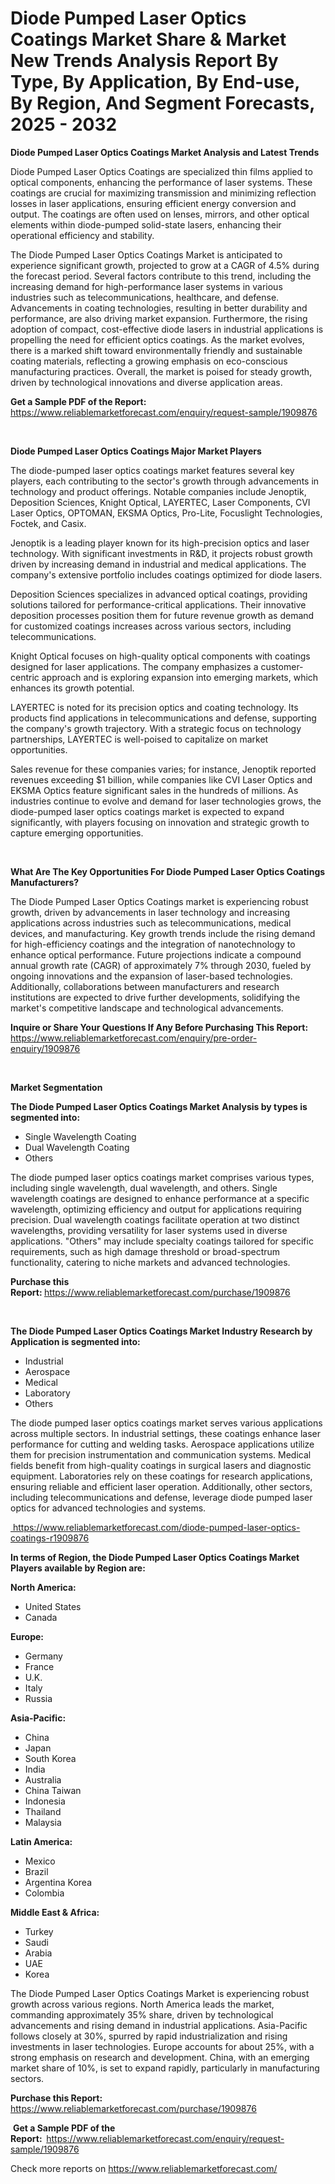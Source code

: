 <p><h1>Diode Pumped Laser Optics Coatings Market Share & Market New Trends Analysis Report By Type, By Application, By End-use, By Region, And Segment Forecasts, 2025 - 2032</h1></p><p><strong>Diode Pumped Laser Optics Coatings Market Analysis and Latest Trends</strong></p>
<p><p>Diode Pumped Laser Optics Coatings are specialized thin films applied to optical components, enhancing the performance of laser systems. These coatings are crucial for maximizing transmission and minimizing reflection losses in laser applications, ensuring efficient energy conversion and output. The coatings are often used on lenses, mirrors, and other optical elements within diode-pumped solid-state lasers, enhancing their operational efficiency and stability.</p><p>The Diode Pumped Laser Optics Coatings Market is anticipated to experience significant growth, projected to grow at a CAGR of 4.5% during the forecast period. Several factors contribute to this trend, including the increasing demand for high-performance laser systems in various industries such as telecommunications, healthcare, and defense. Advancements in coating technologies, resulting in better durability and performance, are also driving market expansion. Furthermore, the rising adoption of compact, cost-effective diode lasers in industrial applications is propelling the need for efficient optics coatings. As the market evolves, there is a marked shift toward environmentally friendly and sustainable coating materials, reflecting a growing emphasis on eco-conscious manufacturing practices. Overall, the market is poised for steady growth, driven by technological innovations and diverse application areas.</p></p>
<p><strong>Get a Sample PDF of the Report:&nbsp;</strong> <a href="https://www.reliablemarketforecast.com/enquiry/request-sample/1909876?utm_campaign=3454&utm_medium=2&utm_source=Github&utm_content=ia&utm_term=03042025&utm_id=diode-pumped-laser-optics-coatings">https://www.reliablemarketforecast.com/enquiry/request-sample/1909876</a></p>
<p>&nbsp;</p>
<p><strong>Diode Pumped Laser Optics Coatings Major Market Players</strong></p>
<p><p>The diode-pumped laser optics coatings market features several key players, each contributing to the sector's growth through advancements in technology and product offerings. Notable companies include Jenoptik, Deposition Sciences, Knight Optical, LAYERTEC, Laser Components, CVI Laser Optics, OPTOMAN, EKSMA Optics, Pro-Lite, Focuslight Technologies, Foctek, and Casix.</p><p>Jenoptik is a leading player known for its high-precision optics and laser technology. With significant investments in R&D, it projects robust growth driven by increasing demand in industrial and medical applications. The company's extensive portfolio includes coatings optimized for diode lasers.</p><p>Deposition Sciences specializes in advanced optical coatings, providing solutions tailored for performance-critical applications. Their innovative deposition processes position them for future revenue growth as demand for customized coatings increases across various sectors, including telecommunications.</p><p>Knight Optical focuses on high-quality optical components with coatings designed for laser applications. The company emphasizes a customer-centric approach and is exploring expansion into emerging markets, which enhances its growth potential. </p><p>LAYERTEC is noted for its precision optics and coating technology. Its products find applications in telecommunications and defense, supporting the company's growth trajectory. With a strategic focus on technology partnerships, LAYERTEC is well-poised to capitalize on market opportunities.</p><p>Sales revenue for these companies varies; for instance, Jenoptik reported revenues exceeding $1 billion, while companies like CVI Laser Optics and EKSMA Optics feature significant sales in the hundreds of millions. As industries continue to evolve and demand for laser technologies grows, the diode-pumped laser optics coatings market is expected to expand significantly, with players focusing on innovation and strategic growth to capture emerging opportunities.</p></p>
<p>&nbsp;</p>
<p><strong>What Are The Key Opportunities For Diode Pumped Laser Optics Coatings Manufacturers?</strong></p>
<p><p>The Diode Pumped Laser Optics Coatings market is experiencing robust growth, driven by advancements in laser technology and increasing applications across industries such as telecommunications, medical devices, and manufacturing. Key growth trends include the rising demand for high-efficiency coatings and the integration of nanotechnology to enhance optical performance. Future projections indicate a compound annual growth rate (CAGR) of approximately 7% through 2030, fueled by ongoing innovations and the expansion of laser-based technologies. Additionally, collaborations between manufacturers and research institutions are expected to drive further developments, solidifying the market's competitive landscape and technological advancements.</p></p>
<p><strong>Inquire or Share Your Questions If Any Before Purchasing This Report:</strong> <a href="https://www.reliablemarketforecast.com/enquiry/pre-order-enquiry/1909876?utm_campaign=3454&utm_medium=2&utm_source=Github&utm_content=ia&utm_term=03042025&utm_id=diode-pumped-laser-optics-coatings">https://www.reliablemarketforecast.com/enquiry/pre-order-enquiry/1909876</a></p>
<p>&nbsp;</p>
<p><strong>Market Segmentation</strong></p>
<p><strong>The Diode Pumped Laser Optics Coatings Market Analysis by types is segmented into:</strong></p>
<p><ul><li>Single Wavelength Coating</li><li>Dual Wavelength Coating</li><li>Others</li></ul></p>
<p><p>The diode pumped laser optics coatings market comprises various types, including single wavelength, dual wavelength, and others. Single wavelength coatings are designed to enhance performance at a specific wavelength, optimizing efficiency and output for applications requiring precision. Dual wavelength coatings facilitate operation at two distinct wavelengths, providing versatility for laser systems used in diverse applications. "Others" may include specialty coatings tailored for specific requirements, such as high damage threshold or broad-spectrum functionality, catering to niche markets and advanced technologies.</p></p>
<p><strong>Purchase this Report:&nbsp;</strong><a href="https://www.reliablemarketforecast.com/purchase/1909876?utm_campaign=3454&utm_medium=2&utm_source=Github&utm_content=ia&utm_term=03042025&utm_id=diode-pumped-laser-optics-coatings">https://www.reliablemarketforecast.com/purchase/1909876</a></p>
<p>&nbsp;</p>
<p><strong>The Diode Pumped Laser Optics Coatings Market Industry Research by Application is segmented into:</strong></p>
<p><ul><li>Industrial</li><li>Aerospace</li><li>Medical</li><li>Laboratory</li><li>Others</li></ul></p>
<p><p>The diode pumped laser optics coatings market serves various applications across multiple sectors. In industrial settings, these coatings enhance laser performance for cutting and welding tasks. Aerospace applications utilize them for precision instrumentation and communication systems. Medical fields benefit from high-quality coatings in surgical lasers and diagnostic equipment. Laboratories rely on these coatings for research applications, ensuring reliable and efficient laser operation. Additionally, other sectors, including telecommunications and defense, leverage diode pumped laser optics for advanced technologies and systems.</p></p>
<p><a href="https://www.reliablemarketforecast.com/diode-pumped-laser-optics-coatings-r1909876?utm_campaign=3454&utm_medium=2&utm_source=Github&utm_content=ia&utm_term=03042025&utm_id=diode-pumped-laser-optics-coatings">&nbsp;https://www.reliablemarketforecast.com/diode-pumped-laser-optics-coatings-r1909876</a></p>
<p><strong>In terms of Region, the Diode Pumped Laser Optics Coatings Market Players available by Region are:</strong></p>
<p>
    <p> <strong> North America: </strong>
        <ul>
            <li>United States</li>
            <li>Canada</li>
        </ul>
        </p> 
    <p> <strong> Europe: </strong>
        <ul>
            <li>Germany</li>
            <li>France</li>
            <li>U.K.</li>
            <li>Italy</li>
            <li>Russia</li>
        </ul>
        </p> 
    <p> <strong> Asia-Pacific: </strong>
        <ul>
            <li>China</li>
            <li>Japan</li>
            <li>South Korea</li>
            <li>India</li>
            <li>Australia</li>
            <li>China Taiwan</li>
            <li>Indonesia</li>
            <li>Thailand</li>
            <li>Malaysia</li>
        </ul>
        </p> 
    <p> <strong> Latin America: </strong>
        <ul>
            <li>Mexico</li>
            <li>Brazil</li>
            <li>Argentina Korea</li>
            <li>Colombia</li>
        </ul>
        </p> 
    <p> <strong> Middle East & Africa: </strong>
        <ul>
            <li>Turkey</li>
            <li>Saudi</li>
            <li>Arabia</li>
            <li>UAE</li>
            <li>Korea</li>
        </ul>
    </p>
    </p>
<p><p>The Diode Pumped Laser Optics Coatings Market is experiencing robust growth across various regions. North America leads the market, commanding approximately 35% share, driven by technological advancements and rising demand in industrial applications. Asia-Pacific follows closely at 30%, spurred by rapid industrialization and rising investments in laser technologies. Europe accounts for about 25%, with a strong emphasis on research and development. China, with an emerging market share of 10%, is set to expand rapidly, particularly in manufacturing sectors.</p></p>
<p><strong>Purchase this Report: </strong><a href="https://www.reliablemarketforecast.com/purchase/1909876?utm_campaign=3454&utm_medium=2&utm_source=Github&utm_content=ia&utm_term=03042025&utm_id=diode-pumped-laser-optics-coatings">https://www.reliablemarketforecast.com/purchase/1909876</a></p>
<p>&nbsp;<strong>Get a Sample PDF of the Report:&nbsp;&nbsp;</strong><a href="https://www.reliablemarketforecast.com/enquiry/request-sample/1909876?utm_campaign=3454&utm_medium=2&utm_source=Github&utm_content=ia&utm_term=03042025&utm_id=diode-pumped-laser-optics-coatings">https://www.reliablemarketforecast.com/enquiry/request-sample/1909876</a></p>
<p><strong></strong></p>
<p>Check more reports on <a href="https://www.reliablemarketforecast.com/?utm_campaign=3454&utm_medium=2&utm_source=Github&utm_content=ia&utm_term=03042025&utm_id=diode-pumped-laser-optics-coatings">https://www.reliablemarketforecast.com/</a></p>